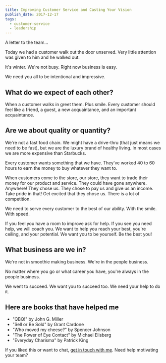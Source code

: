 ```yaml
---
title: Improving Customer Service and Casting Your Vision
publish_date: 2017-12-17
tags:
  - customer-service
  - leadership
---
```


A letter to the team...

Today we had a customer walk out the door unserved. Very little attention was given to him and he walked out.

It's winter. We're not busy. Right now business is easy.

We need you all to be intentional and impressive.

## What do we expect of each other?

When a customer walks in greet them. Plus smile. Every customer should feel like a friend, a guest, a new acquaintance, and an important acquaintance.

## Are we about quality or quantity?

We're not a fast food chain. We might have a drive-thru (that just means we need to be fast), but we are the luxury brand of healthy living. In most cases we are more expensive than Starbucks.

Every customer wants something that we have. They've worked 40 to 60 hours to earn the money to buy whatever they want to.

When customers come to the store, our store, they want to trade their money for our product and service. They could have gone anywhere. Anywhere! They chose us. They chose to pay us and give us an income. Take pride in that! Get excited that they chose us. There is a lot of competition.

We need to serve every customer to the best of our ability. With the smile. With speed.

If you feel you have a room to improve ask for help. If you see you need help, we will coach you. We want to help you reach your best, you're ceiling, and your potential. We want you to be yourself. Be the best you!

## What business are we in?

We're not in smoothie making business. We're in the people business.

No matter where you go or what career you have, you're always in the people business.

We went to succeed. We want you to succeed too. We need your help to do it.

## Here are books that have helped me

- "QBQ!" by John G. Miller
- "Sell or Be Sold" by Grant Cardone
- "Who moved my cheese?" by Spencer Johnson
- "The Power of Eye Contact" by Michael Ellsberg
- "Everyday Charisma" by Patrick King

If you liked this or want to chat, [get in touch with me](https://twitter.com/Chance_Smith).
Need help motivating your team?
